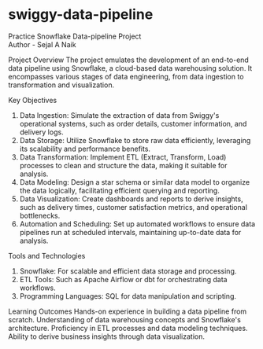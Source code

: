 # swiggy-data-pipeline
Practice Snowflake Data-pipeline Project  
Author - Sejal A Naik

Project Overview
The project emulates the development of an end-to-end data pipeline using Snowflake, a cloud-based data warehousing solution. It encompasses various stages of data engineering, from data ingestion to transformation and visualization.

Key Objectives
1. Data Ingestion: Simulate the extraction of data from Swiggy's operational systems, such as order details, customer information, and delivery logs.​
2. Data Storage: Utilize Snowflake to store raw data efficiently, leveraging its scalability and performance benefits.​
3. Data Transformation: Implement ETL (Extract, Transform, Load) processes to clean and structure the data, making it suitable for analysis.​
4. Data Modeling: Design a star schema or similar data model to organize the data logically, facilitating efficient querying and reporting.​
5. Data Visualization: Create dashboards and reports to derive insights, such as delivery times, customer satisfaction metrics, and operational bottlenecks.​
6. Automation and Scheduling: Set up automated workflows to ensure data pipelines run at scheduled intervals, maintaining up-to-date data for analysis.

Tools and Technologies
1. Snowflake: For scalable and efficient data storage and processing.
2. ETL Tools: Such as Apache Airflow or dbt for orchestrating data workflows.
3. Programming Languages: SQL for data manipulation and scripting.

Learning Outcomes
Hands-on experience in building a data pipeline from scratch.​
Understanding of data warehousing concepts and Snowflake's architecture.​
Proficiency in ETL processes and data modeling techniques.​
Ability to derive business insights through data visualization.
